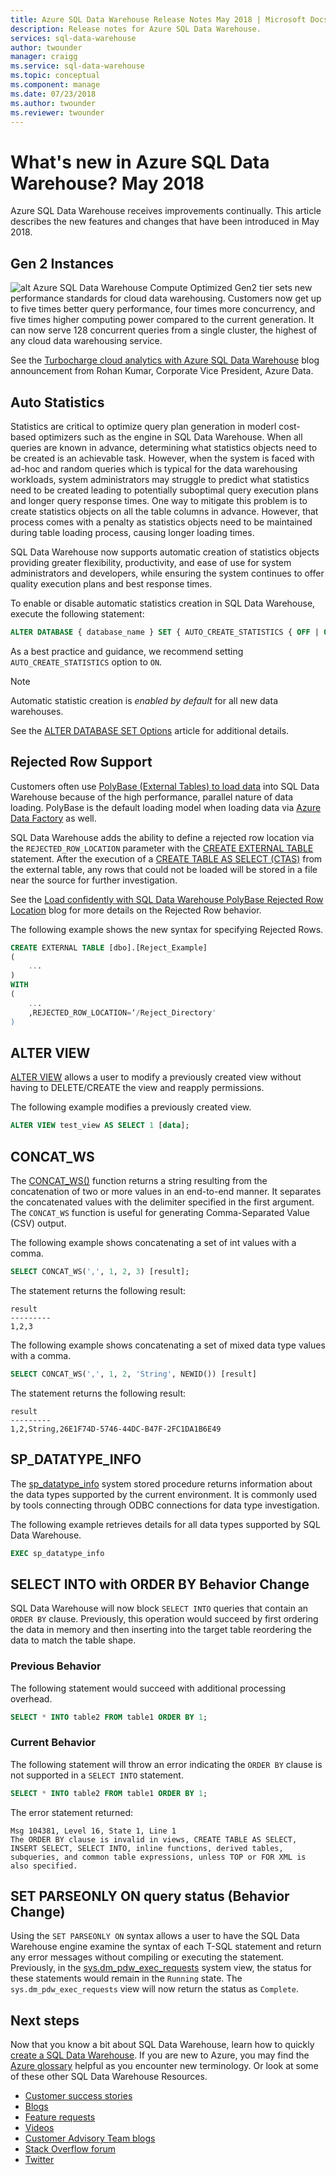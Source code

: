 ```yaml
---
title: Azure SQL Data Warehouse Release Notes May 2018 | Microsoft Docs
description: Release notes for Azure SQL Data Warehouse.
services: sql-data-warehouse
author: twounder
manager: craigg
ms.service: sql-data-warehouse
ms.topic: conceptual
ms.component: manage
ms.date: 07/23/2018
ms.author: twounder
ms.reviewer: twounder
---
```


# What's new in Azure SQL Data Warehouse? May 2018 
Azure SQL Data Warehouse receives improvements continually. This article describes the new features and changes that have been introduced in May 2018. 

## Gen 2 Instances
![alt](https://azurecomcdn.azureedge.net/mediahandler/acomblog/media/Default/blog/2528b41b-f09f-45b1-aa65-fc60d562d3bd.png)
Azure SQL Data Warehouse Compute Optimized Gen2 tier sets new performance standards for cloud data warehousing. Customers now get up to five times better query performance, four times more concurrency, and five times higher computing power compared to the current generation. It can now serve 128 concurrent queries from a single cluster, the highest of any cloud data warehousing service.

See the [Turbocharge cloud analytics with Azure SQL Data Warehouse](https://azure.microsoft.com/blog/turbocharge-cloud-analytics-with-azure-sql-data-warehouse/) blog announcement from Rohan Kumar, Corporate Vice President, Azure Data.

## Auto Statistics
Statistics are critical to optimize query plan generation in moderl cost-based optimizers such as the engine in SQL Data Warehouse. When all queries are known in advance, determining what statistics objects need to be created is an achievable task. However, when the system is faced with ad-hoc and random queries which is typical for the data warehousing workloads, system administrators may struggle to predict what statistics need to be created leading to potentially suboptimal query execution plans and longer query response times. One way to mitigate this problem is to create statistics objects on all the table columns in advance. However, that process comes with a penalty as statistics objects need to be maintained during table loading process, causing longer loading times.

SQL Data Warehouse now supports automatic creation of statistics objects providing greater flexibility, productivity, and ease of use for system administrators and developers, while ensuring the system continues to offer quality execution plans and best response times.

To enable or disable automatic statistics creation in SQL Data Warehouse, execute the following statement:
```sql
ALTER DATABASE { database_name } SET { AUTO_CREATE_STATISTICS { OFF | ON } } [;]
```

As a best practice and guidance, we recommend setting `AUTO_CREATE_STATISTICS` option to `ON`.

> [!NOTE]
> Automatic statistic creation is *enabled by default* for all new data warehouses.
>  

See the [ALTER DATABASE SET Options](https://docs.microsoft.com/sql/t-sql/statements/alter-database-transact-sql-set-options) article for additional details.

## Rejected Row Support
Customers often use [PolyBase (External Tables) to load data](design-elt-data-loading.md) into SQL Data Warehouse because of the high performance, parallel nature of data loading. PolyBase is the default loading model when loading data via [Azure Data Factory](http://azure.com/adf) as well. 

SQL Data Warehouse adds the ability to define a rejected row location via the `REJECTED_ROW_LOCATION` parameter with the [CREATE EXTERNAL TABLE](https://docs.microsoft.com/sql/t-sql/statements/create-external-table-transact-sql) statement. After the execution of a [CREATE TABLE AS SELECT (CTAS)](https://docs.microsoft.com/sql/t-sql/statements/create-table-as-select-azure-sql-data-warehouse) from the external table, any rows that could not be loaded will be stored in a file near the source for further investigation. 

See the [Load confidently with SQL Data Warehouse PolyBase Rejected Row Location](https://azure.microsoft.com/blog/load-confidently-with-sql-data-warehouse-polybase-rejected-row-location/) blog for more details on the Rejected Row behavior.

The following example shows the new syntax for specifying Rejected Rows.

```sql
CREATE EXTERNAL TABLE [dbo].[Reject_Example]
(
    ...
)
WITH
(
    ...
    ,REJECTED_ROW_LOCATION=‘/Reject_Directory'
)
```

## ALTER VIEW
[ALTER VIEW](https://docs.microsoft.com/sql/t-sql/statements/alter-view-transact-sql) allows a user to modify a previously created view without having to DELETE/CREATE the view and reapply permissions. 

The following example modifies a previously created view.
```sql
ALTER VIEW test_view AS SELECT 1 [data];
```

## CONCAT_WS
The [CONCAT_WS()](https://docs.microsoft.com/sql/t-sql/functions/concat-ws-transact-sql) function returns a string resulting from the concatenation of two or more values in an end-to-end manner. It separates the concatenated values with the delimiter specified in the first argument. The `CONCAT_WS` function is useful for generating Comma-Separated Value (CSV) output.

The following example shows concatenating a set of int values with a comma.
```sql
SELECT CONCAT_WS(',', 1, 2, 3) [result];
```
The statement returns the following result:
```
result
---------
1,2,3
```
The following example shows concatenating a set of mixed data type values with a comma.
```sql
SELECT CONCAT_WS(',', 1, 2, 'String', NEWID()) [result]
```
The statement returns the following result:
```
result
---------
1,2,String,26E1F74D-5746-44DC-B47F-2FC1DA1B6E49
```

## SP_DATATYPE_INFO
The [sp_datatype_info](https://docs.microsoft.com/sql/relational-databases/system-stored-procedures/sp-datatype-info-transact-sql) system stored procedure returns information about the data types supported by the current environment. It is commonly used by tools connecting through ODBC connections for data type investigation.

The following example retrieves details for all data types supported by SQL Data Warehouse.

```sql
EXEC sp_datatype_info
```

## SELECT INTO with ORDER BY Behavior Change
SQL Data Warehouse will now block `SELECT INTO` queries that contain an `ORDER BY` clause. Previously, this operation would succeed by first ordering the data in memory and then inserting into the target table reordering the data to match the table shape.

### Previous Behavior
The following statement would succeed with additional processing overhead.
```sql
SELECT * INTO table2 FROM table1 ORDER BY 1;
```

### Current Behavior
The following statement will throw an error indicating the `ORDER BY` clause is not supported in a `SELECT INTO` statement.
```sql
SELECT * INTO table2 FROM table1 ORDER BY 1;
```
The error statement returned:
```
Msg 104381, Level 16, State 1, Line 1
The ORDER BY clause is invalid in views, CREATE TABLE AS SELECT, INSERT SELECT, SELECT INTO, inline functions, derived tables, subqueries, and common table expressions, unless TOP or FOR XML is also specified.
```

## SET PARSEONLY ON query status (Behavior Change)
Using the `SET PARSEONLY ON` syntax allows a user to have the SQL Data Warehouse engine examine the syntax of each T-SQL statement and return any error messages without compiling or executing the statement. Previously, in the [sys.dm_pdw_exec_requests](https://docs.microsoft.com/sql/relational-databases/system-dynamic-management-views/sys-dm-pdw-exec-requests-transact-sql) system view, the status for these statements would remain in the `Running` state. The `sys.dm_pdw_exec_requests` view will now return the status as `Complete`.

## Next steps
Now that you know a bit about SQL Data Warehouse, learn how to quickly [create a SQL Data Warehouse][create a SQL Data Warehouse]. If you are new to Azure, you may find the [Azure glossary][Azure glossary] helpful as you encounter new terminology. Or look at some of these other SQL Data Warehouse Resources.  

* [Customer success stories]
* [Blogs]
* [Feature requests]
* [Videos]
* [Customer Advisory Team blogs]
* [Stack Overflow forum]
* [Twitter]


[Blogs]: https://azure.microsoft.com/blog/tag/azure-sql-data-warehouse/
[Customer Advisory Team blogs]: https://blogs.msdn.microsoft.com/sqlcat/tag/sql-dw/
[Customer success stories]: https://azure.microsoft.com/case-studies/?service=sql-data-warehouse
[Feature requests]: https://feedback.azure.com/forums/307516-sql-data-warehouse
[Stack Overflow forum]: http://stackoverflow.com/questions/tagged/azure-sqldw
[Twitter]: https://twitter.com/hashtag/SQLDW
[Videos]: https://azure.microsoft.com/documentation/videos/index/?services=sql-data-warehouse
[create a SQL Data Warehouse]: ./create-data-warehouse-portal.md
[Azure glossary]: ../azure-glossary-cloud-terminology.md